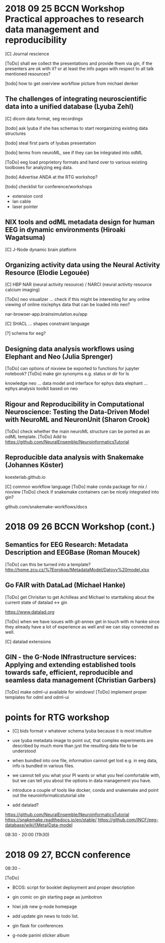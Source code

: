 # 2018 09 25 BCCN Workshop Practical approaches to research data management and reproducibility

[C] Journal rescience

[ToDo] shall we collect the presentations and provide them via gin, if the presenters are ok with it? or at least the info pages with respect to all talk mentioned resources?

[todo] how to get overview workflow picture from michael denker

## The challenges of integrating neuroscientific data into a unified database (Lyuba Zehl)

[C] dicom data format, seg recordings

[todo] ask lyuba if she has schemas to start reorganizing existing data structures

[todo] steal first parts of lyubas presentation

[todo] terms from neuroML, see if they can be integrated into odML

[ToDo] eeg load proprietory formats and hand over to various existing toolboxes for analyzing eeg data.

[todo] Advertise ANDA at the RTG workshop?

[todo] checklist for conference/workshops
- extension cord
- lan cable
- laser pointer

## NIX tools and odML metadata design for human EEG in dynamic environments (Hiroaki Wagatsuma)

[C] J-Node dynamic brain platform

## Organizing activity data using the Neural Activity Resource (Elodie Legouée)

[C] HBP NAR (neural activity resource) / NARCI (neural activity resource calcium imaging)

[ToDo] neo visualizer ... check if this might be interesting for any online viewing of online nix/ephys data that can be loaded into neo?

nar-browser-app.brainsimulation.eu/app

[C] SHACL ... shapes constraint language

[?] schema for eeg?


## Designing data analysis workflows using Elephant and Neo (Julia Sprenger)

[ToDo] can options of nixview be exported to functions for jupyter notebook?
[ToDo] make gin synonyms e.g. status or dir for ls

knowledge
neo ... data model and interface for ephys data
elephant ... ephys analysis toolkit based on neo


## Rigour and Reproducibility in Computational Neuroscience: Testing the Data-Driven Model with NeuroML and NeuronUnit (Sharon Crook)

[ToDo] check whether the main neuroML structure can be ported as an odML template.
[ToDo] Add to https://github.com/NeuralEnsemble/NeuroinformaticsTutorial


## Reproducible data analysis with Snakemake (Johannes Köster)

koesterlab.github.io

[C] common workflow language
[ToDo] make conda package for nix / nixview
[ToDo] check if snakemake containers can be nicely integrated into gin?

github.com/snakemake-workflows/docs


# 2018 09 26 BCCN Workshop (cont.)

## Semantics for EEG Research: Metadata Description and EEGBase (Roman Moucek)

[ToDo] can this be turned into a template?
   http://home.zcu.cz/%7Eprokop/MetadataModel/Datovy%20model.xlsx


## Go FAIR with DataLad (Michael Hanke)

[ToDo] get Chrisitan to get Achilleas and Michael to starttalking about the 
current state of datalad <-> gin

   https://www.datalad.org

[ToDo] when we have issues with git-annex get in touch with m hanke since they already 
have a lot of experience as well and we can stay connected as well.

[C] datalad extensions

## GIN - the G-Node INfrastructure services: Applying and extending established tools towards safe, efficient, reproducible and seamless data management (Christian Garbers)

[ToDo] make odml-ui available for windows!
[ToDo] implement proper templates for odml and odml-ui

# points for RTG workshop

- [C] bids format v whatever schema lyuba because it is most intuitive
- use lyuba metadata image to point out, that complex experiments are described by much more than jyst the resulting data file to be understood
- when bundled into one file, information cannot get lost e.g. in eeg data, info is bundled in various files.

- we cannot tell you what your PI wants or what you feel comfortable with, but we can tell you about the options in data management you have.


- introduce a couple of tools like docker, conda and snakemake and point out the neuroinformaticstutorial site
- add datalad?


https://github.com/NeuralEnsemble/NeuroinformaticsTutorial
https://snakemake.readthedocs.io/en/stable/
https://github.com/INCF/eeg-database/wiki/(Meta)Data-model


08:30 - 20:00 (11h30)



# 2018 09 27, BCCN conference

08:30 - 


[ToDo]
- BCOS: script for booklet deployment and proper description
- gin comic on gin starting page as jumbotron
- hiwi job new g-node homepage
- add update gin news to todo list.


- gin flask for conferences
- g-node panini sticker album
